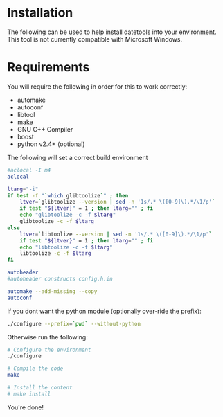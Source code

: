 # Installation
The following can be used to help install datetools into your environment.
This tool is not currently compatible with Microsoft Windows.

# Requirements
You will require the following in order for this to work correctly:
* automake
* autoconf
* libtool
* make
* GNU C++ Compiler
* boost
* python v2.4+ (optional)

The following will set a correct build environment
```bash
#aclocal -I m4
aclocal

ltarg="-i"
if test -f "`which glibtoolize`" ; then
	ltver=`glibtoolize --version | sed -n '1s/.* \([0-9]\).*/\1/p'`
	if test "${ltver}" = 1 ; then ltarg="" ; fi
	echo "glibtoolize -c -f $ltarg"
	glibtoolize -c -f $ltarg
else
	ltver=`libtoolize --version | sed -n '1s/.* \([0-9]\).*/\1/p'`
	if test "${ltver}" = 1 ; then ltarg="" ; fi
	echo "libtoolize -c -f $ltarg"
	libtoolize -c -f $ltarg
fi

autoheader
#autoheader constructs config.h.in

automake --add-missing --copy
autoconf
```

If you dont want the python module (optionally over-ride the prefix):
```bash
./configure --prefix=`pwd` --without-python
```

Otherwise run the following:
```bash
# Configure the environment
./configure

# Compile the code
make

# Install the content
# make install
```

You're done!
